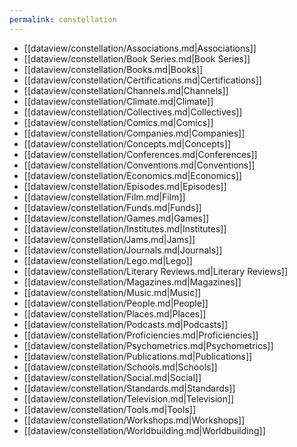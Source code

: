 ```yaml
---
permalink: constellation
---
```



- [[dataview/constellation/Associations.md|Associations]]
- [[dataview/constellation/Book Series.md|Book Series]]
- [[dataview/constellation/Books.md|Books]]
- [[dataview/constellation/Certifications.md|Certifications]]
- [[dataview/constellation/Channels.md|Channels]]
- [[dataview/constellation/Climate.md|Climate]]
- [[dataview/constellation/Collectives.md|Collectives]]
- [[dataview/constellation/Comics.md|Comics]]
- [[dataview/constellation/Companies.md|Companies]]
- [[dataview/constellation/Concepts.md|Concepts]]
- [[dataview/constellation/Conferences.md|Conferences]]
- [[dataview/constellation/Conventions.md|Conventions]]
- [[dataview/constellation/Economics.md|Economics]]
- [[dataview/constellation/Episodes.md|Episodes]]
- [[dataview/constellation/Film.md|Film]]
- [[dataview/constellation/Funds.md|Funds]]
- [[dataview/constellation/Games.md|Games]]
- [[dataview/constellation/Institutes.md|Institutes]]
- [[dataview/constellation/Jams.md|Jams]]
- [[dataview/constellation/Journals.md|Journals]]
- [[dataview/constellation/Lego.md|Lego]]
- [[dataview/constellation/Literary Reviews.md|Literary Reviews]]
- [[dataview/constellation/Magazines.md|Magazines]]
- [[dataview/constellation/Music.md|Music]]
- [[dataview/constellation/People.md|People]]
- [[dataview/constellation/Places.md|Places]]
- [[dataview/constellation/Podcasts.md|Podcasts]]
- [[dataview/constellation/Proficiencies.md|Proficiencies]]
- [[dataview/constellation/Psychometrics.md|Psychometrics]]
- [[dataview/constellation/Publications.md|Publications]]
- [[dataview/constellation/Schools.md|Schools]]
- [[dataview/constellation/Social.md|Social]]
- [[dataview/constellation/Standards.md|Standards]]
- [[dataview/constellation/Television.md|Television]]
- [[dataview/constellation/Tools.md|Tools]]
- [[dataview/constellation/Workshops.md|Workshops]]
- [[dataview/constellation/Worldbuilding.md|Worldbuilding]]
